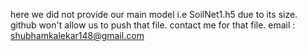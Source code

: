 here we did not provide our main model i.e SoilNet1.h5 due to its size. github won't allow us to push that file.
contact me for that file.
email : shubhamkalekar148@gmail.com
